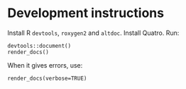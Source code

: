 # Development instructions

Install R `devtools`, `roxygen2` and `altdoc`. Install Quatro.
Run:

    devtools::document()
    render_docs()

When it gives errors, use:

    render_docs(verbose=TRUE)